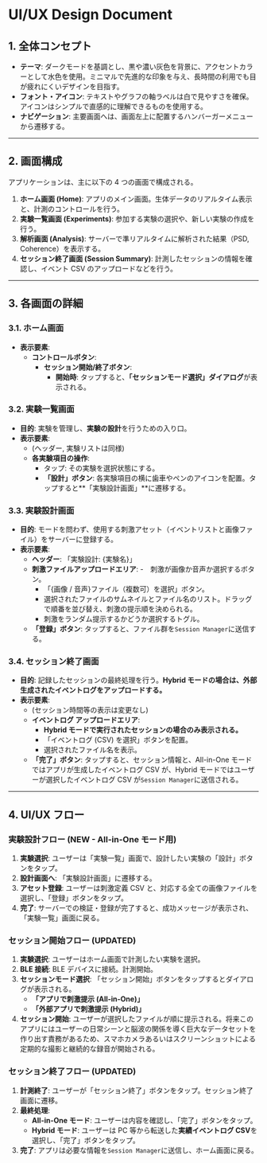 # UI/UX Design Document

## 1. 全体コンセプト

- **テーマ**: ダークモードを基調とし、黒や濃い灰色を背景に、アクセントカラーとして水色を使用。ミニマルで先進的な印象を与え、長時間の利用でも目が疲れにくいデザインを目指す。
- **フォント・アイコン**: テキストやグラフの軸ラベルは白で見やすさを確保。アイコンはシンプルで直感的に理解できるものを使用する。
- **ナビゲーション**: 主要画面へは、画面左上に配置するハンバーガーメニューから遷移する。

---

## 2. 画面構成

アプリケーションは、主に以下の 4 つの画面で構成される。

1.  **ホーム画面 (Home)**: アプリのメイン画面。生体データのリアルタイム表示と、計測のコントロールを行う。
2.  **実験一覧画面 (Experiments)**: 参加する実験の選択や、新しい実験の作成を行う。
3.  **解析画面 (Analysis)**: サーバーで準リアルタイムに解析された結果（PSD, Coherence）を表示する。
4.  **セッション終了画面 (Session Summary)**: 計測したセッションの情報を確認し、イベント CSV のアップロードなどを行う。

---

## 3. 各画面の詳細

### 3.1. ホーム画面

- **表示要素**:
  - **コントロールボタン**:
    - **セッション開始/終了ボタン**:
      - **開始時**: タップすると、**「セッションモード選択」ダイアログ**が表示される。

### 3.2. 実験一覧画面

- **目的**: 実験を管理し、**実験の設計**を行うための入り口。
- **表示要素**:
  - (ヘッダー, 実験リストは同様)
  - **各実験項目の操作**:
    - タップ: その実験を選択状態にする。
    - **「設計」ボタン**: 各実験項目の横に歯車やペンのアイコンを配置。タップすると**「実験設計画面」**に遷移する。

### 3.3. 実験設計画面

- **目的**: モードを問わず、使用する刺激アセット（イベントリストと画像ファイル）をサーバーに登録する。
- **表示要素**:
  - **ヘッダー**: 「実験設計: {実験名}」
  - **刺激ファイルアップロードエリア**: -　刺激が画像か音声か選択するボタン。
    - 「{画像 / 音声}ファイル（複数可）を選択」ボタン。
    - 選択されたファイルのサムネイルとファイル名のリスト。ドラッグで順番を並び替え、刺激の提示順を決められる。
    - 刺激をランダム提示するかどうか選択するトグル。
  - **「登録」ボタン**: タップすると、ファイル群を`Session Manager`に送信する。

### 3.4. セッション終了画面

- **目的**: 記録したセッションの最終処理を行う。**Hybrid モードの場合は、外部生成されたイベントログをアップロードする。**
- **表示要素**:
  - (セッション時間等の表示は変更なし)
  - **イベントログ アップロードエリア**:
    - **Hybrid モードで実行されたセッションの場合のみ表示される。**
    - 「イベントログ (CSV) を選択」ボタンを配置。
    - 選択されたファイル名を表示。
  - **「完了」ボタン**: タップすると、セッション情報と、All-in-One モードではアプリが生成したイベントログ CSV が、Hybrid モードではユーザーが選択したイベントログ CSV が`Session Manager`に送信される。

---

## 4. UI/UX フロー

### 実験設計フロー (NEW - All-in-One モード用)

1.  **実験選択**: ユーザーは「実験一覧」画面で、設計したい実験の「設計」ボタンをタップ。
2.  **設計画面へ**: 「実験設計画面」に遷移する。
3.  **アセット登録**: ユーザーは刺激定義 CSV と、対応する全ての画像ファイルを選択し、「登録」ボタンをタップ。
4.  **完了**: サーバーでの検証・登録が完了すると、成功メッセージが表示され、「実験一覧」画面に戻る。

### セッション開始フロー (UPDATED)

1.  **実験選択**: ユーザーはホーム画面で計測したい実験を選択。
2.  **BLE 接続**: BLE デバイスに接続。計測開始。
3.  **セッションモード選択**: 「セッション開始」ボタンをタップするとダイアログが表示される。
    - **「アプリで刺激提示 (All-in-One)」**
    - **「外部アプリで刺激提示 (Hybrid)」**
4.  **セッション開始**: ユーザーが選択したファイルが順に提示される。将来このアプリにはユーザーの日常シーンと脳波の関係を導く巨大なデータセットを作り出す責務があるため、スマホカメラあるいはスクリーンショットによる定期的な撮影と継続的な録音が開始される。

### セッション終了フロー (UPDATED)

1.  **計測終了**: ユーザーが「セッション終了」ボタンをタップ。セッション終了画面に遷移。
2.  **最終処理**:
    - **All-in-One モード**: ユーザーは内容を確認し、「完了」ボタンをタップ。
    - **Hybrid モード**: ユーザーは PC 等から転送した**実績イベントログ CSV**を選択し、「完了」ボタンをタップ。
3.  **完了**: アプリは必要な情報を`Session Manager`に送信し、ホーム画面に戻る。
